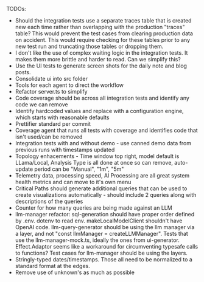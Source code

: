 TODOs:

* Should the integration tests use a separate traces table that is created new each time rather than overlapping with the production "traces" table?  This would prevent the test cases from clearing production data on accident.  This would require checking for these tables prior to any new test run and truncating those tables or dropping them.
* I don't like the use of complex waiting logic in the integration tests.  It makes them more brittle and harder to read.  Can we simplify this?
* Use the UI tests to generate screen shots for the daily note and blog posts.
* Consolidate ui into src folder
* Tools for each agent to direct the workflow
* Refactor server.ts to simplify
* Code coverage should be across all integration tests and identify any code we can remove
* Identify hardcoded values and replace with a configuration engine, which starts with reasonable defaults
* Prettifier standard per commit
* Coverage agent that runs all tests with coverage and identifies code that isn't used/can be removed
* Integration tests with and without demo - use canned demo data from previous runs with timestamps updated
* Topology enhacements - Time window top right, model default is LLama/Local, Analysis Type is all done at once so can remove, auto-update period can be "Manual", "1m", "5m"
* Telemetry data, processing speed, AI Processing are all great system health metrics and can move to it's own menu
* Critical Paths should generate additional queries that can be used to create visualizations automatically - should include 2 queries along with descriptions of the queries
* Counter for how many queries are being made against an LLM
* llm-manager refactor: sql-generation should have proper order defined by .env.  dotenv to read env.  makeLocalModelClient shouldn't have OpenAI code.  llm-query-generator should be using the llm manager via a layer, and not "const llmManager = createLLMManager".  Tests that use the llm-manager-mock.ts, ideally the ones from ui-generator.  Effect.Adaptor seems like a workaround for circumventing typesafe calls to functions?  Test cases for llm-manager should be using the layers.
* Stringly-typed dates/timestamps.  Those all need to be normalized to a standard format at the edges.
* Remove use of unknown's as much as possible